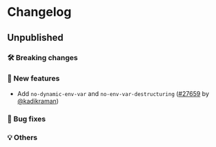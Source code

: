 # Changelog

## Unpublished

### 🛠 Breaking changes

### 🎉 New features
- Add `no-dynamic-env-var` and `no-env-var-destructuring` ([#27659](https://github.com/expo/expo/pull/27659) by [@kadikraman](https://github.com/kadikraman))

### 🐛 Bug fixes

### 💡 Others